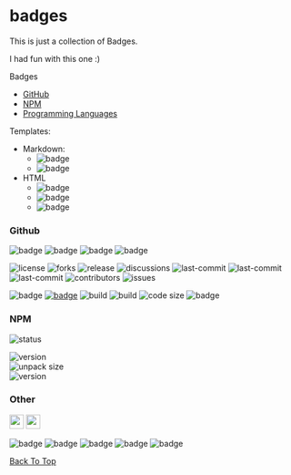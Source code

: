 # badges
This is just a collection of Badges.

I had fun with this one :)

Badges
- [GitHub](#github)
- [NPM](#npm)
- [Programming Languages]()

Templates:
- Markdown:
  - ![badge](https://img.shields.io/badge/label-static_badge-ffffff)
  - ![badge](https://custom-icon-badges.demolab.com/static/v1?label=static&message=badge)
- HTML
  - <img alt="badge" src="https://img.shields.io/badge/static_badge-ffffff">
  - <img alt="badge" src="https://custom-icon-badges.demolab.com/static/v1?label=static&message=badge&">
  - <img alt="badge" src="https://custom-icon-badges.demolab.com/static/v1?label=static&message=badge&logo=dotenv&logoSource">

### Github

<img alt="badge" height="" src="https://img.shields.io/badge/static_badge-ffffff">
<img alt="badge" height="" src="https://img.shields.io/github/actions/workflow/status/em-d3v/my-lib/main.yml?label=Main">
<img alt="badge" height="" src="https://img.shields.io/github/actions/workflow/status/em-d3v/my-lib/main.yml?label=build">
<img alt="badge" height="" src="https://img.shields.io/github/actions/workflow/status/em-d3v/my-lib/main.yml?label=build">

[//]: # (<img alt="badge" height="" src="https://img.shields.io/github/em-d3v/my-lib/.github/badges.yml?label=build">)

![license](https://custom-icon-badges.demolab.com/github/license/em-d3v/my-lib?logo=law)
![forks](https://img.shields.io/github/forks/em-d3v/my-lib)
![release](https://img.shields.io/github/v/release/em-d3v/my-lib)
![discussions](https://img.shields.io/github/discussions/em-d3v/my-lib)
![last-commit](https://custom-icon-badges.demolab.com/github/last-commit/em-d3v/my-lib?logo=commit)
![last-commit](https://custom-icon-badges.demolab.com/github/pull-requests/raw/em-d3v/my-lib?logo=commit)
![last-commit](https://custom-icon-badges.demolab.com/github/em-d3v/my-lib?logo=commit)
![contributors](https://img.shields.io/github/contributors/em-d3v/my-lib?logo=contributorcovenant)
![issues](https://img.shields.io/github/issues/em-d3v/my-lib?logo=github)

![badge](https://img.shields.io/badge/Github-black?logo=GitHub&logoColor=fff)
[![badge](https://custom-icon-badges.demolab.com/badge/my--lib-magenta?logo=repo&logoColor=fff)](https://github.com/em-dev/my-lib)
![build](https://img.shields.io/github/actions/workflow/status/em-d3v/my-lib/main.yml?logo=github)
![build](https://img.shields.io/github/actions/workflow/status/em-d3v/my-lib/main.yml?logo=github)
![code size](https://img.shields.io/github/languages/code-size/em-d3v/my-lib)
![badge](https://custom-icon-badges.demolab.com/static/v1?label=static&message=badge&logo=circle)

[//]: # (![build]&#40;https://img.shields.io/github/actions/workflow/status/em-d3v/tools-lib/main.yml?logo=actions&#41;)

### NPM

![status](https://nodei.co/npm/@em-d3v-org/my-lib.svg)

![version](https://img.shields.io/npm/v/@em-d3v-org/my-lib?logo=npm&label=version) <br>
![unpack size](https://img.shields.io/npm/unpacked-size/@em-d3v-org/my-lib?logo=npm&label=unpacked%20size) <br>
![version](https://img.shields.io/npm/l/@em-d3v-org/my-lib?logo=npm&label=license)

### Other
<img src="https://img.shields.io/badge/Javascript-orange?logo=javascript" height="25">
<img src="https://img.shields.io/badge/Lang-TypeScript-blue?logo=typescript&labelColor=000" height="25">

![badge](https://img.shields.io/badge/Javascript-orange?logo=javascript)
![badge](https://img.shields.io/badge/Nodejs-g?logo=nodedotjs&logoColor=fff)
![badge](https://img.shields.io/badge/TypeScript-blue?logo=typescript&logoColor=fff)
![badge](https://img.shields.io/badge/VS_Code-blue?logo=visualstudiocode&logoColor=fff)
![badge](https://img.shields.io/badge/IDE-VS_Code-blue?logo=webstorm&logoColor=fff&style=for-the-badge)

[//]: # (![badge]&#40;https://img.shields.io/badge/VS_Code-blue?logo=jetbrains&logoColor=fff&#41;)


[//]: # (![issues]&#40;https://custom-icon-badges.demolab.com/static/v1?label&message=x&logo=issue&#41;)



[Back To Top](#badges)